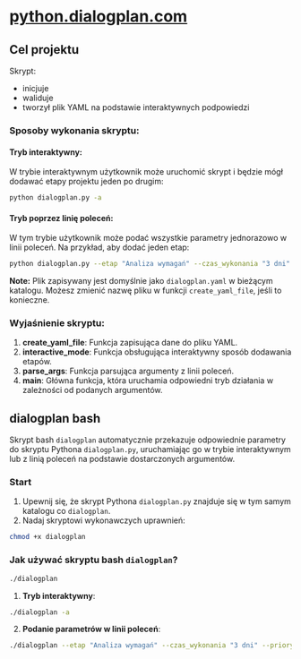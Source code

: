 # [python.dialogplan.com](http://python.dialogplan.com)

## Cel projektu

Skrypt:
+ inicjuje
+ waliduje
+ tworzył plik YAML 
na podstawie interaktywnych podpowiedzi 


### Sposoby wykonania skryptu:

#### Tryb interaktywny:
W trybie interaktywnym użytkownik może uruchomić skrypt i będzie mógł dodawać etapy projektu jeden po drugim:

```bash
python dialogplan.py -a
```

#### Tryb poprzez linię poleceń:

W tym trybie użytkownik może podać wszystkie parametry jednorazowo w linii poleceń. Na przykład, aby dodać jeden etap:

```bash
python dialogplan.py --etap "Analiza wymagań" --czas_wykonania "3 dni" --priorytet "wysoki" --zależności ""
```

**Note:** Plik zapisywany jest domyślnie jako `dialogplan.yaml` w bieżącym katalogu. Możesz zmienić nazwę pliku w funkcji `create_yaml_file`, jeśli to konieczne.

### Wyjaśnienie skryptu:

1. **create_yaml_file**: Funkcja zapisująca dane do pliku YAML.
2. **interactive_mode**: Funkcja obsługująca interaktywny sposób dodawania etapów.
3. **parse_args**: Funkcja parsująca argumenty z linii poleceń.
4. **main**: Główna funkcja, która uruchamia odpowiedni tryb działania w zależności od podanych argumentów.





## dialogplan bash


Skrypt bash `dialogplan` automatycznie przekazuje odpowiednie parametry do skryptu Pythona `dialogplan.py`, uruchamiając go w trybie interaktywnym lub z linią poleceń na podstawie dostarczonych argumentów.


### Start

1. Upewnij się, że skrypt Pythona `dialogplan.py` znajduje się w tym samym katalogu co `dialogplan`.
2. Nadaj skryptowi wykonawczych uprawnień:

```bash
chmod +x dialogplan
```


### Jak używać skryptu bash `dialogplan`?

```bash
./dialogplan
```

1. **Tryb interaktywny**:

```bash
./dialogplan -a
```

2. **Podanie parametrów w linii poleceń**:

```bash
./dialogplan --etap "Analiza wymagań" --czas_wykonania "3 dni" --priorytet "wysoki" --zależności ""
```


